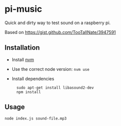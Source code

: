 # pi-music

Quick and dirty way to test sound on a raspberry pi.

Based on https://gist.github.com/TooTallNate/3947591

## Installation

* Install [nvm](https://github.com/creationix/nvm)
* Use the correct node version: `nvm use`
* Install dependencies

        sudo apt-get install libasound2-dev
        npm install

## Usage

    node index.js sound-file.mp3

